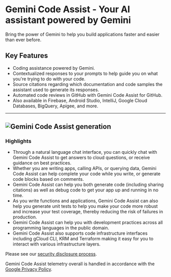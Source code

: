 # Gemini Code Assist - Your AI assistant powered by Gemini

Bring the power of Gemini to help you build applications faster and easier than
ever before.

## Key Features

-   Coding assistance powered by Gemini.
-   Contextualized responses to your prompts to help guide you on what you're
    trying to do with your code.
-   Source citations regarding which documentation and code samples the
    assistant used to generate its responses.
-   Automated code reviews in GitHub with Gemini Code Assist for GitHub.
-   Also available in Firebase, Android Studio, IntelliJ, Google Cloud
    Databases, BigQuery, Apigee, and more.

--------------------------------------------------------------------------------

## ![Gemini Code Assist generation](https://www.gstatic.com/cloudssh/cloudcode/duet_ai_code_generation.gif)

### Highlights

-   Through a natural language chat interface, you can quickly chat with Gemini
    Code Assist to get answers to cloud questions, or receive guidance on best
    practices.
-   Whether you are writing apps, calling APIs, or querying data, Gemini Code
    Assist can help complete your code while you write, or generate code blocks
    based on comments.
-   Gemini Code Assist can help you both generate code (including sharing
    citations) as well as debug code to get your app up and running in no time.
-   As you write functions and applications, Gemini Code Assist can also help
    you generate unit tests to help you make your code more robust and increase
    your test coverage, thereby reducing the risk of failures in production.
-   Gemini Code Assist can help you with development practices across all
    programming languages in the public domain.
-   Gemini Code Assist also supports code infrastructure interfaces including
    gCloud CLI, KRM and Terraform making it easy for you to interact with
    various infrastructure layers.

Please see our [security disclosure process](https://g.co/vulnz).

Gemini Code Assist telemetry overall is handled in accordance with the
[Google Privacy Policy](https://policies.google.com/privacy).
